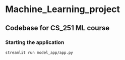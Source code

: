 # Machine_Learning_project
## Codebase for CS_251 ML course
### Starting the application
```bash
streamlit run model_app/app.py
```